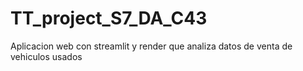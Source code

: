 # TT_project_S7_DA_C43
Aplicacion web con streamlit y render
que analiza datos de venta de vehiculos usados